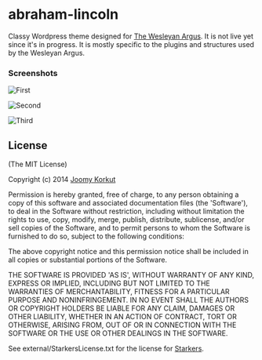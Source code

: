 abraham-lincoln
===============

Classy Wordpress theme designed for [The Wesleyan Argus](http://wesleyanargus.com). It is not live yet since it's in progress. It is mostly specific to the plugins and structures used by the Wesleyan Argus.

### Screenshots

![First](http://i.imgur.com/rW0TXgy.png)

![Second](http://i.imgur.com/qyQqmeJ.png)

![Third](http://i.imgur.com/bXEVboq.png)

## License

(The MIT License)

Copyright (c) 2014 [Joomy Korkut](http://cattheory.com)

Permission is hereby granted, free of charge, to any person obtaining
a copy of this software and associated documentation files (the
'Software'), to deal in the Software without restriction, including
without limitation the rights to use, copy, modify, merge, publish,
distribute, sublicense, and/or sell copies of the Software, and to
permit persons to whom the Software is furnished to do so, subject to
the following conditions:

The above copyright notice and this permission notice shall be
included in all copies or substantial portions of the Software.

THE SOFTWARE IS PROVIDED 'AS IS', WITHOUT WARRANTY OF ANY KIND,
EXPRESS OR IMPLIED, INCLUDING BUT NOT LIMITED TO THE WARRANTIES OF
MERCHANTABILITY, FITNESS FOR A PARTICULAR PURPOSE AND NONINFRINGEMENT.
IN NO EVENT SHALL THE AUTHORS OR COPYRIGHT HOLDERS BE LIABLE FOR ANY
CLAIM, DAMAGES OR OTHER LIABILITY, WHETHER IN AN ACTION OF CONTRACT,
TORT OR OTHERWISE, ARISING FROM, OUT OF OR IN CONNECTION WITH THE
SOFTWARE OR THE USE OR OTHER DEALINGS IN THE SOFTWARE.

See external/StarkersLicense.txt for the license for [Starkers](http://github.com/viewportindustries/starkers).
